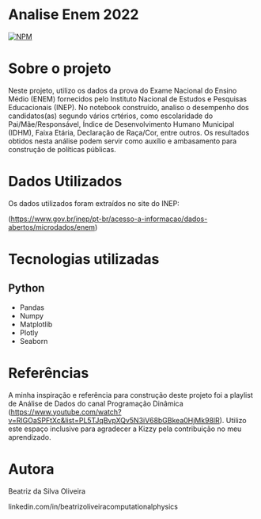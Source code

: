 # Analise Enem 2022
[![NPM](https://img.shields.io/npm/l/react)]([https://github.com/devsuperior/sds1-wmazoni/blob/master/LICENSE](https://github.com/oliveiraBeatrizDS/An-lise-Enem-2022/blob/main/LICENSE)) 

# Sobre o projeto

Neste projeto, utilizo os dados da prova do Exame Nacional do Ensino Médio (ENEM) fornecidos pelo Instituto Nacional de Estudos e Pesquisas Educacionais (INEP). No notebook construído, analiso o desempenho dos candidatos(as) segundo vários crtérios, como escolaridade do Pai/Mãe/Responsável, Índice de Desenvolvimento Humano Municipal (IDHM), Faixa Etária, Declaração de Raça/Cor, entre outros. Os resultados obtidos nesta análise podem servir como auxílio e ambasamento para construção de políticas públicas.

# Dados Utilizados

Os dados utilizados foram extraídos no site do INEP: 

(https://www.gov.br/inep/pt-br/acesso-a-informacao/dados-abertos/microdados/enem)

# Tecnologias utilizadas
## Python
- Pandas
- Numpy
- Matplotlib
- Plotly
- Seaborn

# Referências

A minha inspiração e referência para construção deste projeto foi a playlist de Análise de Dados do canal Programação Dinâmica (https://www.youtube.com/watch?v=RlGOaSPFtXc&list=PL5TJqBvpXQv5N3iV68bGBkea0HjMk98lR). Utilizo este espaço inclusive para agradecer a Kizzy pela contribuição no meu aprendizado.

# Autora

Beatriz da Silva Oliveira

linkedin.com/in/beatrizoliveiracomputationalphysics
